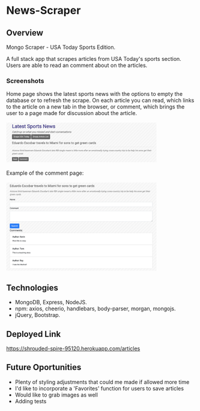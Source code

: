 # News-Scraper

## Overview
Mongo Scraper - USA Today Sports Edition.

A full stack app that scrapes articles from USA Today's sports section. Users are able to read an comment about on the articles.

### Screenshots
Home page shows the latest sports news with the options to empty the database or to refresh the scrape. On each article you can read, which links to the article on a new tab in the browser, or comment, which brings the user to a page made for discussion about the article.
<br><br>
<img src="./public/img/Comment-page-screenshot.png" width="400"/>
<br><br>
Example of the comment page:
<br><br>
<img src="./public/img/Article-page-screenshot.png" width="400"/>  

## Technologies
* MongoDB, Express, NodeJS.
* npm: axios, cheerio, handlebars, body-parser, morgan, mongojs.
* jQuery, Bootstrap.

## Deployed Link
https://shrouded-spire-95120.herokuapp.com/articles

## Future Oportunities
* Plenty of styling adjustments that could me made if allowed more time
* I'd like to incorporate a 'Favorites' function for users to save articles
* Would like to grab images as well
* Adding tests
